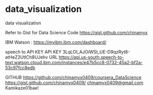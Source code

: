 # data_visualization
data visualization

Refer to Gist for Data Science Code
https://gist.github.com/chinamyx

IBM Watson : https://myibm.ibm.com/dashboard/

speech to API KEY
API KEY
3LqLOI_AJOiWSt_UE-D9qzRyt8-atHeZ2UtICh8UJehv
URL
https://api.us-south.speech-to-text.watson.cloud.ibm.com/instances/e47b5cc8-0732-45a2-bf2a-53c97fcc8edb

GITHUB
https://github.com/chinamyx0409/coursera_DataScience
https://gist.github.com/chinamyx0409/
chinamyx0409@gmail.com
Kamikaze01bae!


